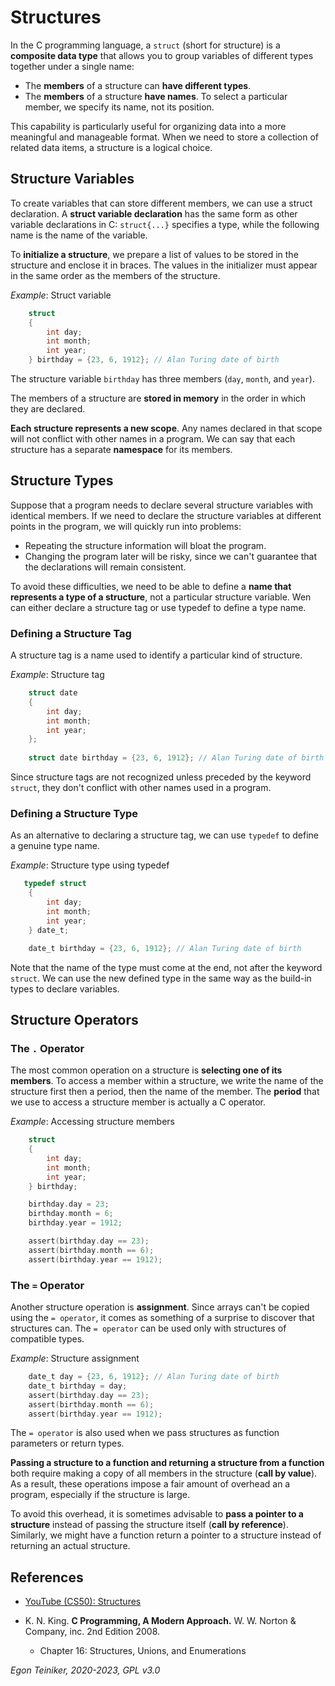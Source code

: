 # Structures 

In the C programming language, a `struct` (short for structure) is a **composite data type** 
that allows you to group variables of different types together under a single name: 
* The **members** of a structure can **have different types**.
* The **members** of a structure **have names**. To select a particular member, we specify 
    its name, not its position.

This capability is particularly useful for organizing data into a more meaningful and 
manageable format.
When we need to store a collection of related data items, a structure is a logical choice.

## Structure Variables

To create variables that can store different members, we can use a struct declaration.
A **struct variable declaration** has the same form as other variable declarations in C: 
`struct{...}` specifies a type, while the following name is the name of the variable.

To **initialize a structure**, we prepare a list of values to be stored in the structure and enclose it in braces.
The values in the initializer must appear in the same order as the members of the structure.

_Example_: Struct variable
```C
    struct 
    {
        int day;
        int month;
        int year;
    } birthday = {23, 6, 1912}; // Alan Turing date of birth
```
The structure variable `birthday` has three members (`day`, `month`, and `year`).

The members of a structure are **stored in memory** in the order in which they are declared.

**Each structure represents a new scope**. Any names declared in that scope will not conflict with other names in a program.
We can say that each structure has a separate **namespace** for its members.

## Structure Types
Suppose that a program needs to declare several structure variables with identical members.
If we need to declare the structure variables at different points in the program, we will quickly run into problems:
* Repeating the structure information will bloat the program.
* Changing the program later will be risky, since we can't guarantee that the declarations will remain consistent.

To avoid these difficulties, we need to be able to define a **name that represents a type of a structure**, not a 
particular structure variable.
Wen can either declare a structure tag or use typedef to define a type name.

### Defining a Structure Tag
A structure tag is a name used to identify a particular kind of structure.

_Example_: Structure tag
```C
    struct date 
    {
        int day;
        int month;
        int year;
    };
    
    struct date birthday = {23, 6, 1912}; // Alan Turing date of birth
```
Since structure tags are not recognized unless preceded by the keyword `struct`, they don't conflict with other
names used in a program.


### Defining a Structure Type 

As an alternative to declaring a structure tag, we can use `typedef` to define a genuine type name.

_Example_: Structure type using typedef
```C
   typedef struct
    {
        int day;
        int month;
        int year;
    } date_t;

    date_t birthday = {23, 6, 1912}; // Alan Turing date of birth
```
Note that the name of the type must come at the end, not after the keyword `struct`.
We can use the new defined type in the same way as the build-in types to declare variables.

## Structure Operators

### The `.` Operator
The most common operation on a structure is **selecting one of its members**.
To access a member within a structure, we write the name of the structure first then a period, then the name of the member.
The **period** that we use to access a structure member is actually a C operator.

_Example_: Accessing structure members
```C
    struct 
    {
        int day;
        int month;
        int year;
    } birthday;

    birthday.day = 23;
    birthday.month = 6;
    birthday.year = 1912;    

    assert(birthday.day == 23);
    assert(birthday.month == 6);
    assert(birthday.year == 1912);
```

### The `=` Operator
Another structure operation is **assignment**.
Since arrays can't be copied using the `= operator`, it comes as something of a surprise to discover that structures can.
The `= operator` can be used only with structures of compatible types.

_Example_: Structure assignment
```C
    date_t day = {23, 6, 1912}; // Alan Turing date of birth
    date_t birthday = day;
    assert(birthday.day == 23);
    assert(birthday.month == 6);
    assert(birthday.year == 1912);
```

The `= operator` is also used when we pass structures as function parameters or return types.

**Passing a structure to a function and returning a structure from a function** both require making a copy of all members 
in the structure (**call by value**).
As a result, these operations impose a fair amount of overhead an a program, especially if the structure is large.
  
To avoid this overhead, it is sometimes advisable to **pass a pointer to a structure** instead of passing the structure 
itself (**call by reference**).
Similarly, we might have a function return a pointer to a structure instead of returning an actual structure.


## References
* [YouTube (CS50): Structures](https://youtu.be/N5pA7RvvQDg)

* K. N. King. **C Programming, A Modern Approach.** W. W. Norton & Company, inc. 2nd Edition 2008. 
    * Chapter 16: Structures, Unions, and Enumerations
 
*Egon Teiniker, 2020-2023, GPL v3.0* 